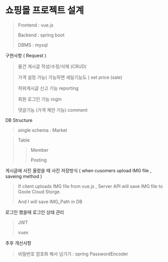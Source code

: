 # 쇼핑몰 프로젝트 설계

> Frontend : vue.js
>
> Backend : spring boot
>
> DBMS : mysql

구현사항 ( Request )

> 물건 게시글 작성/수정/삭제 				(CRUD) 
>
> 가격 설정 가능( 가능하면 세일기능도 ) 		set price (sale)
>
> 허위게시글 신고 기능					reporting 
>
> 회원 로그인 기능						rogin
>
> 댓글기능 (가격 제안 기능)				comment

DB Structure

>single schema : Market

> Table
>
> > Member 
> >
> > Posting

게시글에 사진 올렸을 때 사진 저장방식 ( when cusomers upload IMG file , saveing method  ) 

> If client uploads IMG file from vue.js , Server API will save IMG file to Goole Cloud Storge.
>
> And I will save IMG_Path in DB

로그인 했을때 로그인 상태 관리

> JWT
>
> vuex

추후 개선사항

> 비밀번호 암호화 해서 넘기기 : spring PasswordEncoder
